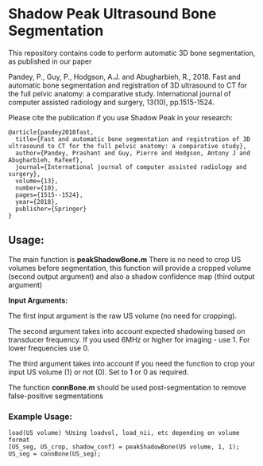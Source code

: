 # Shadow Peak Ultrasound Bone Segmentation

This repository contains code to perform automatic 3D bone segmentation, as published in our paper

Pandey, P., Guy, P., Hodgson, A.J. and Abugharbieh, R., 2018. Fast and automatic bone segmentation and registration of 3D ultrasound to CT for the full pelvic anatomy: a comparative study. International journal of computer assisted radiology and surgery, 13(10), pp.1515-1524.

Please cite the publication if you use Shadow Peak in your research:
```
@article{pandey2018fast,
  title={Fast and automatic bone segmentation and registration of 3D ultrasound to CT for the full pelvic anatomy: a comparative study},
  author={Pandey, Prashant and Guy, Pierre and Hodgson, Antony J and Abugharbieh, Rafeef},
  journal={International journal of computer assisted radiology and surgery},
  volume={13},
  number={10},
  pages={1515--1524},
  year={2018},
  publisher={Springer}
}
```
## Usage:
The main function is **peakShadowBone.m**
There is no need to crop US volumes before segmentation, this function will provide a cropped volume (second output argument) and also a shadow confidence map (third output argument)

**Input Arguments:** 

The first input argument is the raw US volume (no need for cropping). 

The second argument takes into account expected shadowing based on transducer frequency. If you used 6MHz or higher for imaging - use 1. For lower frequencies use 0.

The third argument takes into account if you need the function to crop your input US volume (1) or not (0). Set to 1 or 0 as required.

The function **connBone.m** should be used post-segmentation to remove false-positive segmentations


### Example Usage:
```
load(US volume) %Using loadvol, load_nii, etc depending on volume format
[US_seg, US_crop, shadow_conf] = peakShadowBone(US volume, 1, 1);
US_seg = connBone(US_seg);
```



